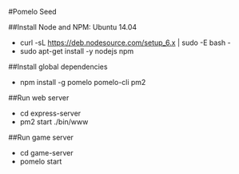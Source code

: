 #Pomelo Seed

##Install Node and NPM: Ubuntu 14.04

- curl -sL https://deb.nodesource.com/setup_6.x | sudo -E bash -
- sudo apt-get install -y nodejs npm

##Install global dependencies
- npm install -g pomelo pomelo-cli pm2

##Run web server

- cd express-server
- pm2 start ./bin/www

##Run game server

- cd game-server
- pomelo start
